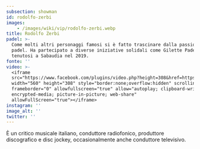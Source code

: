 ```yaml
---
subsection: showman
id: rodolfo-zerbi
images: 
    - /images/wiki/vip/rodolfo-zerbi.webp
title: Rodolfo Zerbi
padel: >-
  Come molti altri personaggi famosi si è fatto trascinare dalla passione del
  padel. Ha partecipato a diverse iniziative solidali come Gilette Padel Vip Cup
  tenutosi a Sabaudia nel 2019.
fonte: ''
video: >-
  <iframe
  src="https://www.facebook.com/plugins/video.php?height=308&href=https%3A%2F%2Fwww.facebook.com%2FgliAustralopitechi%2Fvideos%2F1457520034271163%2F&show_text=false&width=560"
  width="560" height="308" style="border:none;overflow:hidden" scrolling="no"
  frameborder="0" allowfullscreen="true" allow="autoplay; clipboard-write;
  encrypted-media; picture-in-picture; web-share"
  allowFullScreen="true"></iframe>
instagram: ''
image_alt: ''
twitter: ''
---
```

È un critico musicale italiano, conduttore radiofonico, produttore discografico e disc jockey, occasionalmente anche conduttore televisivo.